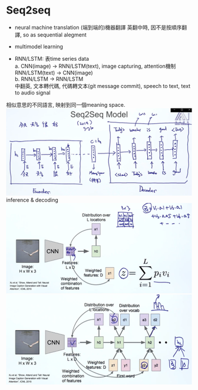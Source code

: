 

# Seq2seq       

* neural machine translation (端到端的)機器翻譯 
英翻中時, 因不是按順序翻譯, so as sequential alegment   
* multimodel learning     

* RNN/LSTM: 表time series data    
a. CNN(image) -> RNN/LSTM(text), image capturing, attention機制         
RNN/LSTM(text) -> CNN(image)        
b. RNN/LSTM -> RNN/LSTM     
中翻英, 文本轉代碼, 代碼轉文本(git message commit), speech to text, text to audio signal                  


相似意思的不同語言, 映射到同一個meaning space.      
![](image1.png)     
inference & decoding        
![](image2.png) 
![](image3.png) 

